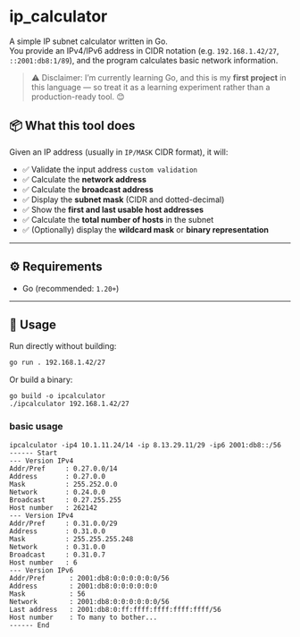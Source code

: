# ip_calculator

A simple IP subnet calculator written in Go.  
You provide an IPv4/IPv6 address in CIDR notation (e.g. `192.168.1.42/27`, `::2001:db8:1/89`), and the program calculates basic network information.

> ⚠️ Disclaimer: I’m currently learning Go, and this is my **first project** in this language — so treat it as a learning experiment rather than a production-ready tool. 😊

## 📦 What this tool does

Given an IP address (usually in `IP/MASK` CIDR format), it will:

- ✅ Validate the input address `custom validation`
- ✅ Calculate the **network address**  
- ✅ Calculate the **broadcast address**  
- ✅ Display the **subnet mask** (CIDR and dotted-decimal)  
- ✅ Show the **first and last usable host addresses**  
- ✅ Calculate the **total number of hosts** in the subnet  
- ✅ (Optionally) display the **wildcard mask** or **binary representation**

---

## ⚙️ Requirements

- Go (recommended: `1.20+`)

---

## 🚀 Usage

Run directly without building:

```bash
go run . 192.168.1.42/27
```
Or build a binary:
```
go build -o ipcalculator
./ipcalculator 192.168.1.42/27
```

### basic usage
```
ipcalculator -ip4 10.1.11.24/14 -ip 8.13.29.11/29 -ip6 2001:db8::/56
------ Start
--- Version IPv4
Addr/Pref     : 0.27.0.0/14
Address       : 0.27.0.0
Mask          : 255.252.0.0
Network       : 0.24.0.0
Broadcast     : 0.27.255.255
Host number   : 262142
--- Version IPv4
Addr/Pref     : 0.31.0.0/29
Address       : 0.31.0.0
Mask          : 255.255.255.248
Network       : 0.31.0.0
Broadcast     : 0.31.0.7
Host number   : 6
--- Version IPv6
Addr/Pref      : 2001:db8:0:0:0:0:0:0/56
Address        : 2001:db8:0:0:0:0:0:0
Mask           : 56
Network        : 2001:db8:0:0:0:0:0:0/56
Last address   : 2001:db8:0:ff:ffff:ffff:ffff:ffff/56
Host number    : To many to bother...
------ End
```

